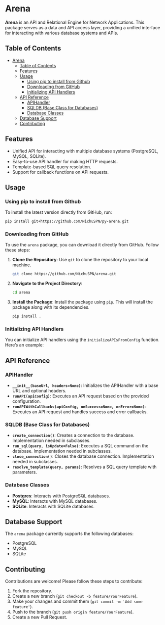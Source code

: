 # Arena

**Arena** is an API and Relational Engine for Network Applications. This package serves as a data and API access layer, providing a unified interface for interacting with various database systems and APIs.

## Table of Contents

- [Arena](#arena)
  - [Table of Contents](#table-of-contents)
  - [Features](#features)
  - [Usage](#usage)
    - [Using pip to install from Github](#using-pip-to-install-from-github)
    - [Downloading from GitHub](#downloading-from-github)
    - [Initializing API Handlers](#initializing-api-handlers)
  - [API Reference](#api-reference)
    - [APIHandler](#apihandler)
    - [SQLDB (Base Class for Databases)](#sqldb-base-class-for-databases)
    - [Database Classes](#database-classes)
  - [Database Support](#database-support)
  - [Contributing](#contributing)

## Features

- Unified API for interacting with multiple database systems (PostgreSQL, MySQL, SQLite).
- Easy-to-use API handler for making HTTP requests.
- Template-based SQL query resolution.
- Support for callback functions on API requests.

## Usage

### Using pip to install from Github

To install the latest version directly from GitHub, run:

```bash
pip install git+https://github.com/NichuSPN/py-arena.git
```

### Downloading from GitHub

To use the `arena` package, you can download it directly from GitHub. Follow these steps:

1. **Clone the Repository**: Use `git` to clone the repository to your local machine.

   ```bash
   git clone https://github.com/NichuSPN/arena.git
   ```

2. **Navigate to the Project Directory**:

   ```bash
   cd arena
   ```

3. **Install the Package**: Install the package using `pip`. This will install the package along with its dependencies.

   ```bash
   pip install .
   ```

### Initializing API Handlers

You can initialize API handlers using the `initializeAPIsFromConfig` function. Here’s an example:

## API Reference

### APIHandler

- **`__init__(baseUrl, headers=None)`**: Initializes the APIHandler with a base URL and optional headers.
- **`runAPI(apiConfig)`**: Executes an API request based on the provided configuration.
- **`runAPIWithCallbacks(apiConfig, onSuccess=None, onError=None)`**: Executes an API request and handles success and error callbacks.

### SQLDB (Base Class for Databases)

- **`create_connection()`**: Creates a connection to the database. Implementation needed in subclasses.
- **`run_sql(query, isUpdate=False)`**: Executes a SQL command on the database. Implementation needed in subclasses.
- **`close_connection()`**: Closes the database connection. Implementation needed in subclasses.
- **`resolve_template(query, params)`**: Resolves a SQL query template with parameters.

### Database Classes

- **Postgres**: Interacts with PostgreSQL databases.
- **MySQL**: Interacts with MySQL databases.
- **SQLite**: Interacts with SQLite databases.

## Database Support

The `arena` package currently supports the following databases:

- PostgreSQL
- MySQL
- SQLite

## Contributing

Contributions are welcome! Please follow these steps to contribute:

1. Fork the repository.
2. Create a new branch (`git checkout -b feature/YourFeature`).
3. Make your changes and commit them (`git commit -m 'Add some feature'`).
4. Push to the branch (`git push origin feature/YourFeature`).
5. Create a new Pull Request.
